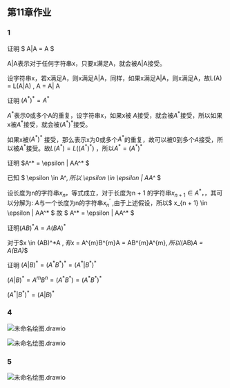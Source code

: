 ## 第11章作业

### 1

证明 $ A|A = A $

A|A表示对于任何字符串x，只要x满足A，就会被A|A接受。

设字符串x，若x满足A，则x满足A|A，同样，如果x满足A|A，则x满足A，故L(A) = L(A|A) ,  A = A| A

证明 $(A^*)^* = A^*$

$A^*$表示0或多个A的重复，设字符串x，如果x被 $A$接受，就会被$A^*$接受，所以如果x被$A^*$接受，就会被$(A^*)^*$接受。

如果x被$(A^*)^*$ 接受，那么表示x为0或多个$A^*$的重复，故可以被0到多个$A$接受，所以被$A^*$接受。故$L(A^*) = L((A^*)^*)$ ，所以$A^* = (A^*)^*$

证明 $A^* = \epsilon | AA^* $ 

已知 $ \epsilon \in A^*$,所以$ \epsilon \in \epsilon | AA^* $

设长度为n的字符串$x_n$，等式成立，对于长度为n + 1 的字符串$x_{n + 1} \in A^*$，，其可以分解为: $A$与一个长度为n的字符串$x_{n}^{'}$ ,由于上述假设，所以$ x_{n + 1} \in \epsilon | AA^* $ 故 $ A^* = \epsilon | AA^* $

证明$(AB)^*A = A(BA)^*$

对于$x \in (AB)^*A $,有$x = A^{m}B^{m}A = AB^{m}A^{m}$,所以$(AB)*A = A(BA)*$

证明 $(A|B)^* = (A^*B^*)^* = (A^*|B^*)^*$

$(A|B)^* = A^mB^n = (A^*B^*) = (A^*B^*)^*$

$(A^*|B^*)^* = (A|B)^*$

### 4

![未命名绘图.drawio](D:\workspace\documents\未命名绘图.drawio.png)



![未命名绘图.drawio](D:\workspace\documents\未命名绘图.drawio.png)

### 5

![未命名绘图.drawio](D:\workspace\documents\未命名绘图.drawio.png)